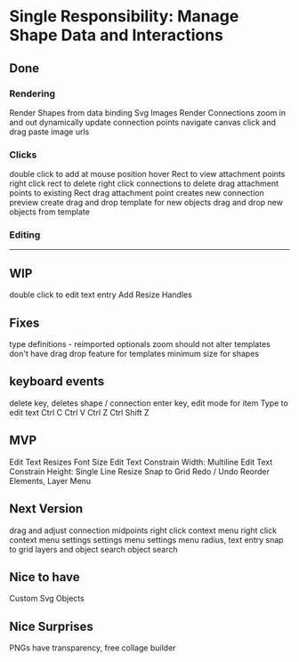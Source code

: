 # Single Responsibility: Manage Shape Data and Interactions

## Done

### Rendering
Render Shapes from data binding
Svg Images
Render Connections
zoom in and out
dynamically update connection points
navigate canvas click and drag
paste image urls

### Clicks
double click to add at mouse position
hover Rect to view attachment points
right click rect to delete
right click connections to delete
drag attachment points to existing Rect
drag attachment point creates new connection preview
create drag and drop template for new objects
drag and drop new objects from template

### Editing
---

## WIP
double click to edit text entry
Add Resize Handles

## Fixes
type definitions - reimported optionals
zoom should not alter templates
don't have drag drop feature for templates
minimum size for shapes

## keyboard events
delete key, deletes shape / connection
enter key, edit mode for item
Type to edit text
Ctrl C
Ctrl V
Ctrl Z
Ctrl Shift Z

## MVP
Edit Text Resizes Font Size
Edit Text Constrain Width: Multiline
Edit Text Constrain Height: Single Line
Resize Snap to Grid
Redo / Undo
Reorder Elements, Layer Menu
    
## Next Version
drag and adjust connection midpoints
right click context menu
right click context menu settings
settings menu
settings menu radius, text entry
snap to grid
layers and object search
object search

## Nice to have
Custom Svg Objects

## Nice Surprises
PNGs have transparency, free collage builder